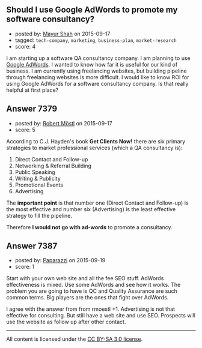 ## Should I use Google AdWords to promote my software consultancy?

- posted by: [Mayur Shah](https://stackexchange.com/users/5100378/mayur-shah) on 2015-09-17
- tagged: `tech-company`, `marketing`, `business-plan`, `market-research`
- score: 4

I am starting up a software QA consultancy company. I am planning to use [Google AdWords][1]. I wanted to know how far it is useful for our kind of business. I am currently using freelancing websites, but building pipeline through freelancing websites is more difficult. I would like to know ROI for using Google AdWords for a software consultancy company. Is that really helpful at first place?


  [1]: https://www.google.co.in/adwords/


## Answer 7379

- posted by: [Robert Möstl](https://stackexchange.com/users/1018191/robert-m-stl) on 2015-09-17
- score: 5

According to C.J. Hayden's book **Get Clients Now!** there are six primary strategies to market professional services (which a QA consultancy is):

 1. Direct Contact and Follow-up
 2. Networking & Referral Building
 3. Public Speaking
 4. Writing & Publicity
 5. Promotional Events
 6. Advertising

The **important point** is that number one (Direct Contact and Follow-up) is the most effective and number six (Advertising) is the least effective strategy to fill the pipeline.

Therefore **I would not go with ad-words** to promote a consultancy.




## Answer 7387

- posted by: [Paparazzi](https://stackexchange.com/users/300272/paparazzi) on 2015-09-19
- score: 1

Start with your own web site and all the fee SEO stuff.  AdWords effectiveness is mixed.  Use some AdWords and see how it works.  The problem you are going to have is QC and Quality Assurance are such common terms.  Big players are the ones that fight over AdWords. 

I agree with the answer from from rmoestl +1.  Advertising is not that effective for consulting.  But still have a web site and use SEO.  Prospects will use the website as follow up after other contact.



---

All content is licensed under the [CC BY-SA 3.0 license](https://creativecommons.org/licenses/by-sa/3.0/).
